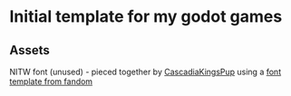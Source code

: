 # Initial template for my godot games

## Assets

NITW font (unused) - pieced together by [CascadiaKingsPup](https://www.reddit.com/user/CascadiaKingspup/) using a [font template from fandom](https://www.reddit.com/user/CascadiaKingspup/comments/s3qiug/night_in_the_woods_font/)
